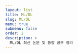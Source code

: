 ```yaml
---
layout: list
title: ML/DL
slug: ML/DL
menu: true
submenu: false
order: 2
description: >
  ML/DL 최신 논문 및 동향 공부 정리
---
```

